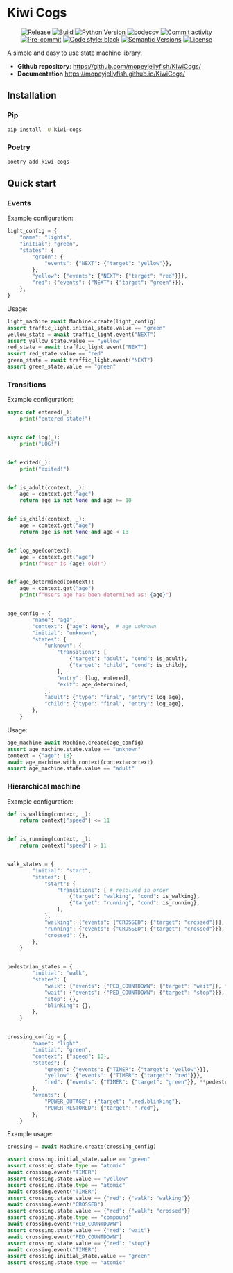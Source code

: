 # Kiwi Cogs

<div align="center">

[![Release](https://img.shields.io/github/v/release/mopeyjellyfish/KiwiCogs)](https://img.shields.io/github/v/release/mopeyjellyfish/KiwiCogs)
[![Build](https://github.com/mopeyjellyfish/KiwiCogs/actions/workflows/main.yml/badge.svg)](https://github.com/mopeyjellyfish/KiwiCogs/actions/workflows/main.yml)
[![Python Version](https://img.shields.io/pypi/pyversions/kiwi-cogs.svg)](https://pypi.org/project/kiwi-cogs)
[![codecov](https://codecov.io/gh/mopeyjellyfish/KiwiCogs/branch/main/graph/badge.svg)](https://codecov.io/gh/mopeyjellyfish/KiwiCogs)
[![Commit activity](https://img.shields.io/github/commit-activity/m/mopeyjellyfish/KiwiCogs)](https://img.shields.io/github/commit-activity/m/mopeyjellyfish/KiwiCogs)
[![Pre-commit](https://img.shields.io/badge/pre--commit-enabled-brightgreen?logo=pre-commit&logoColor=white)](https://github.com/mopeyjellyfish/KiwiCogs/blob/main/.pre-commit-config.yaml)
[![Code style: black](https://img.shields.io/badge/code%20style-black-000000.svg)](https://github.com/psf/black)
[![Semantic Versions](https://img.shields.io/badge/%20%20%F0%9F%93%A6%F0%9F%9A%80-semantic--versions-e10079.svg)](https://github.com/mopeyjellyfish/KiwiCogs/releases)
[![License](https://img.shields.io/github/license/mopeyjellyfish/KiwiCogs)](https://github.com/mopeyjellyfish/KiwiCogs/blob/main/LICENSE)

</div>

A simple and easy to use state machine library.

- **Github repository**: <https://github.com/mopeyjellyfish/KiwiCogs/>
- **Documentation** <https://mopeyjellyfish.github.io/KiwiCogs/>


## Installation

### Pip

```bash
pip install -U kiwi-cogs
```

### Poetry

```bash
poetry add kiwi-cogs
```

## Quick start

### Events

Example configuration:

```python
light_config = {
    "name": "lights",
    "initial": "green",
    "states": {
        "green": {
            "events": {"NEXT": {"target": "yellow"}},
        },
        "yellow": {"events": {"NEXT": {"target": "red"}}},
        "red": {"events": {"NEXT": {"target": "green"}}},
    },
}
```

Usage:

```python
light_machine await Machine.create(light_config)
assert traffic_light.initial_state.value == "green"
yellow_state = await traffic_light.event("NEXT")
assert yellow_state.value == "yellow"
red_state = await traffic_light.event("NEXT")
assert red_state.value == "red"
green_state = await traffic_light.event("NEXT")
assert green_state.value == "green"
```

### Transitions

Example configuration:

```python
async def entered(_):
    print("entered state!")


async def log(_):
    print("LOG!")


def exited(_):
    print("exited!")


def is_adult(context, _):
    age = context.get("age")
    return age is not None and age >= 18


def is_child(context, _):
    age = context.get("age")
    return age is not None and age < 18


def log_age(context):
    age = context.get("age")
    print(f"User is {age} old!")


def age_determined(context):
    age = context.get("age")
    print(f"Users age has been determined as: {age}")


age_config = {
        "name": "age",
        "context": {"age": None},  # age unknown
        "initial": "unknown",
        "states": {
            "unknown": {
                "transitions": [
                    {"target": "adult", "cond": is_adult},
                    {"target": "child", "cond": is_child},
                ],
                "entry": [log, entered],
                "exit": age_determined,
            },
            "adult": {"type": "final", "entry": log_age},
            "child": {"type": "final", "entry": log_age},
        },
    }
```

Usage:

```python
age_machine await Machine.create(age_config)
assert age_machine.state.value == "unknown"
context = {"age": 18}
await age_machine.with_context(context=context)
assert age_machine.state.value == "adult"
```

### Hierarchical machine

Example configuration:

```python
def is_walking(context, _):
    return context["speed"] <= 11


def is_running(context, _):
    return context["speed"] > 11


walk_states = {
        "initial": "start",
        "states": {
            "start": {
                "transitions": [ # resolved in order
                    {"target": "walking", "cond": is_walking},
                    {"target": "running", "cond": is_running},
                ],
            },
            "walking": {"events": {"CROSSED": {"target": "crossed"}}},
            "running": {"events": {"CROSSED": {"target": "crossed"}}},
            "crossed": {},
        },
    }


pedestrian_states = {
        "initial": "walk",
        "states": {
            "walk": {"events": {"PED_COUNTDOWN": {"target": "wait"}}, **walk_states},
            "wait": {"events": {"PED_COUNTDOWN": {"target": "stop"}}},
            "stop": {},
            "blinking": {},
        },
    }


crossing_config = {
        "name": "light",
        "initial": "green",
        "context": {"speed": 10},
        "states": {
            "green": {"events": {"TIMER": {"target": "yellow"}}},
            "yellow": {"events": {"TIMER": {"target": "red"}}},
            "red": {"events": {"TIMER": {"target": "green"}}, **pedestrian_states},
        },
        "events": {
            "POWER_OUTAGE": {"target": ".red.blinking"},
            "POWER_RESTORED": {"target": ".red"},
        },
    }
```

Example usage:

```python
crossing = await Machine.create(crossing_config)

assert crossing.initial_state.value == "green"
assert crossing.state.type == "atomic"
await crossing.event("TIMER")
assert crossing.state.value == "yellow"
assert crossing.state.type == "atomic"
await crossing.event("TIMER")
assert crossing.state.value == {"red": {"walk": "walking"}}
await crossing.event("CROSSED")
assert crossing.state.value == {"red": {"walk": "crossed"}}
assert crossing.state.type == "compound"
await crossing.event("PED_COUNTDOWN")
assert crossing.state.value == {"red": "wait"}
await crossing.event("PED_COUNTDOWN")
assert crossing.state.value == {"red": "stop"}
await crossing.event("TIMER")
assert crossing.initial_state.value == "green"
assert crossing.state.type == "atomic"
```

